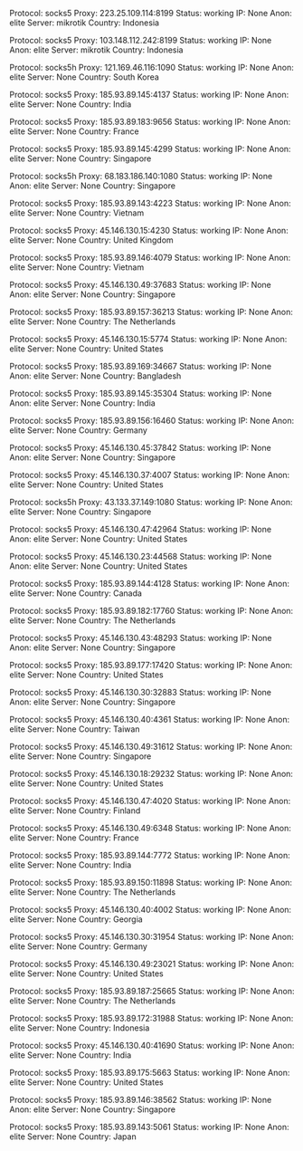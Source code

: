 Protocol: socks5
Proxy: 223.25.109.114:8199
Status: working
IP: None
Anon: elite
Server: mikrotik
Country: Indonesia

Protocol: socks5
Proxy: 103.148.112.242:8199
Status: working
IP: None
Anon: elite
Server: mikrotik
Country: Indonesia

Protocol: socks5h
Proxy: 121.169.46.116:1090
Status: working
IP: None
Anon: elite
Server: None
Country: South Korea

Protocol: socks5
Proxy: 185.93.89.145:4137
Status: working
IP: None
Anon: elite
Server: None
Country: India

Protocol: socks5
Proxy: 185.93.89.183:9656
Status: working
IP: None
Anon: elite
Server: None
Country: France

Protocol: socks5
Proxy: 185.93.89.145:4299
Status: working
IP: None
Anon: elite
Server: None
Country: Singapore

Protocol: socks5h
Proxy: 68.183.186.140:1080
Status: working
IP: None
Anon: elite
Server: None
Country: Singapore

Protocol: socks5
Proxy: 185.93.89.143:4223
Status: working
IP: None
Anon: elite
Server: None
Country: Vietnam

Protocol: socks5
Proxy: 45.146.130.15:4230
Status: working
IP: None
Anon: elite
Server: None
Country: United Kingdom

Protocol: socks5
Proxy: 185.93.89.146:4079
Status: working
IP: None
Anon: elite
Server: None
Country: Vietnam

Protocol: socks5
Proxy: 45.146.130.49:37683
Status: working
IP: None
Anon: elite
Server: None
Country: Singapore

Protocol: socks5
Proxy: 185.93.89.157:36213
Status: working
IP: None
Anon: elite
Server: None
Country: The Netherlands

Protocol: socks5
Proxy: 45.146.130.15:5774
Status: working
IP: None
Anon: elite
Server: None
Country: United States

Protocol: socks5
Proxy: 185.93.89.169:34667
Status: working
IP: None
Anon: elite
Server: None
Country: Bangladesh

Protocol: socks5
Proxy: 185.93.89.145:35304
Status: working
IP: None
Anon: elite
Server: None
Country: India

Protocol: socks5
Proxy: 185.93.89.156:16460
Status: working
IP: None
Anon: elite
Server: None
Country: Germany

Protocol: socks5
Proxy: 45.146.130.45:37842
Status: working
IP: None
Anon: elite
Server: None
Country: Singapore

Protocol: socks5
Proxy: 45.146.130.37:4007
Status: working
IP: None
Anon: elite
Server: None
Country: United States

Protocol: socks5h
Proxy: 43.133.37.149:1080
Status: working
IP: None
Anon: elite
Server: None
Country: Singapore

Protocol: socks5
Proxy: 45.146.130.47:42964
Status: working
IP: None
Anon: elite
Server: None
Country: United States

Protocol: socks5
Proxy: 45.146.130.23:44568
Status: working
IP: None
Anon: elite
Server: None
Country: United States

Protocol: socks5
Proxy: 185.93.89.144:4128
Status: working
IP: None
Anon: elite
Server: None
Country: Canada

Protocol: socks5
Proxy: 185.93.89.182:17760
Status: working
IP: None
Anon: elite
Server: None
Country: The Netherlands

Protocol: socks5
Proxy: 45.146.130.43:48293
Status: working
IP: None
Anon: elite
Server: None
Country: Singapore

Protocol: socks5
Proxy: 185.93.89.177:17420
Status: working
IP: None
Anon: elite
Server: None
Country: United States

Protocol: socks5
Proxy: 45.146.130.30:32883
Status: working
IP: None
Anon: elite
Server: None
Country: Singapore

Protocol: socks5
Proxy: 45.146.130.40:4361
Status: working
IP: None
Anon: elite
Server: None
Country: Taiwan

Protocol: socks5
Proxy: 45.146.130.49:31612
Status: working
IP: None
Anon: elite
Server: None
Country: Singapore

Protocol: socks5
Proxy: 45.146.130.18:29232
Status: working
IP: None
Anon: elite
Server: None
Country: United States

Protocol: socks5
Proxy: 45.146.130.47:4020
Status: working
IP: None
Anon: elite
Server: None
Country: Finland

Protocol: socks5
Proxy: 45.146.130.49:6348
Status: working
IP: None
Anon: elite
Server: None
Country: France

Protocol: socks5
Proxy: 185.93.89.144:7772
Status: working
IP: None
Anon: elite
Server: None
Country: India

Protocol: socks5
Proxy: 185.93.89.150:11898
Status: working
IP: None
Anon: elite
Server: None
Country: The Netherlands

Protocol: socks5
Proxy: 45.146.130.40:4002
Status: working
IP: None
Anon: elite
Server: None
Country: Georgia

Protocol: socks5
Proxy: 45.146.130.30:31954
Status: working
IP: None
Anon: elite
Server: None
Country: Germany

Protocol: socks5
Proxy: 45.146.130.49:23021
Status: working
IP: None
Anon: elite
Server: None
Country: United States

Protocol: socks5
Proxy: 185.93.89.187:25665
Status: working
IP: None
Anon: elite
Server: None
Country: The Netherlands

Protocol: socks5
Proxy: 185.93.89.172:31988
Status: working
IP: None
Anon: elite
Server: None
Country: Indonesia

Protocol: socks5
Proxy: 45.146.130.40:41690
Status: working
IP: None
Anon: elite
Server: None
Country: India

Protocol: socks5
Proxy: 185.93.89.175:5663
Status: working
IP: None
Anon: elite
Server: None
Country: United States

Protocol: socks5
Proxy: 185.93.89.146:38562
Status: working
IP: None
Anon: elite
Server: None
Country: Singapore

Protocol: socks5
Proxy: 185.93.89.143:5061
Status: working
IP: None
Anon: elite
Server: None
Country: Japan

